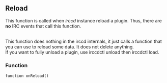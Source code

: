 ## Reload

This function is called when *irccd* instance reload a plugin. Thus,
there are **no** IRC events that call this function.

<br />
This function does nothing in the irccd internals, it just calls a function
that you can use to reload some data. It does not delete anything.

<br />
If you want to fully unload a plugin, use irccdctl unload then irccdctl load.

### Function

	function onReload()

<!--- vim: set syntax=mkd: -->
